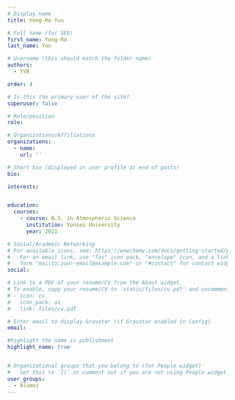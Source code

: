 ```yaml
---
# Display name
title: Yong-Ro Yun

# Full name (for SEO)
first_name: Yong-Ro
last_name: Yun

# Username (this should match the folder name)
authors:
  - YYR

order: 4

# Is this the primary user of the site?
superuser: false

# Role/position
role: 

# Organizations/Affiliations
organizations:
  - name: 
    url: ''

# Short bio (displayed in user profile at end of posts)
bio: 

interests:


education:
  courses:
    - course: B.S. in Atmospheric Science
      institution: Yonsei University
      year: 2021

# Social/Academic Networking
# For available icons, see: https://wowchemy.com/docs/getting-started/page-builder/#icons
#   For an email link, use "fas" icon pack, "envelope" icon, and a link in the
#   form "mailto:your-email@example.com" or "#contact" for contact widget.
social:

# Link to a PDF of your resume/CV from the About widget.
# To enable, copy your resume/CV to `static/files/cv.pdf` and uncomment the lines below.
# - icon: cv
#   icon_pack: ai
#   link: files/cv.pdf

# Enter email to display Gravatar (if Gravatar enabled in Config)
email:

#highlight the name in publishment
highlight_name: true


# Organizational groups that you belong to (for People widget)
#   Set this to `[]` or comment out if you are not using People widget.
user_groups:
  - Alumni
---
```

